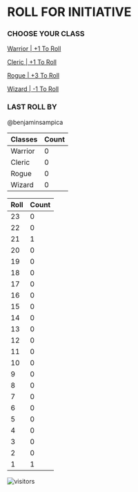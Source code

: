 # ROLL FOR INITIATIVE
### CHOOSE YOUR CLASS

[Warrior | +1 To Roll](https://github.com/benjaminsampica/benjaminsampica/issues/new?title=roll%7Cwarrior&body=Just+click+%27Submit+new+issue%27.)

[Cleric | +1 To Roll](https://github.com/benjaminsampica/benjaminsampica/issues/new?title=roll%7Ccleric&body=Just+click+%27Submit+new+issue%27.)

[Rogue | +3 To Roll](https://github.com/benjaminsampica/benjaminsampica/issues/new?title=roll%7Crogue&body=Just+click+%27Submit+new+issue%27.)

[Wizard | -1 To Roll](https://github.com/benjaminsampica/benjaminsampica/issues/new?title=roll%7Cwizard&body=Just+click+%27Submit+new+issue%27.)
### LAST ROLL BY
@benjaminsampica

|Classes|Count|
|-|-|
|Warrior|0
|Cleric|0
|Rogue|0
|Wizard|0

|Roll|Count|
|-|-|
|23|0
|22|0
|21|1
|20|0
|19|0
|18|0
|17|0
|16|0
|15|0
|14|0
|13|0
|12|0
|11|0
|10|0
|9|0
|8|0
|7|0
|6|0
|5|0
|4|0
|3|0
|2|0
|1|1

![visitors](https://visitor-badge.glitch.me/badge?page_id=benjaminsampica)
